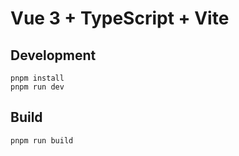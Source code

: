 # Vue 3 + TypeScript + Vite

## Development

```shell
pnpm install
pnpm run dev
```

## Build

```shell
pnpm run build
```